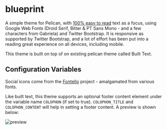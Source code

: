 # blueprint

A simple theme for Pelican, with [100% easy to read][1] text as a focus, using Google Web Fonts (Droid Serif, Bitter & PT Sans Mono - and a few characters from Gabriela) and Twitter Bootstrap. It is responsive as supported by Twitter Bootstrap, and a lot of effort has been put into a reading great experience on all devices, including mobile.

This theme is built on top of on existing pelican theme called Built Text.

## Configuration Variables

Social icons come from the [Fontello][3] project - amalgamated from various fonts.

Like built text, this theme supports an optional footer content element under the variable name `COLOPHON` (if set to true). `COLOPHON_TITLE` and `COLOPHON_CONTENT` will help in setting a footer content. A preview is shown below:

![preview](https://raw.github.com/theanalyst/built-texts/new-features/screenshot.png)

[1]: http://ia.net/blog/100e2r/
[2]: http://duncanlock.net/
[3]: http://fontello.com/
